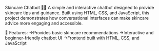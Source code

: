 Skincare Chatbot 💬✨
A simple and interactive chatbot designed to provide skincare tips and guidance. Built using HTML, CSS, and JavaScript, this project demonstrates how conversational interfaces can make skincare advice more engaging and accessible.

🔹 Features:
->Provides basic skincare recommendations
->Interactive and beginner-friendly chatbot UI
->Frontend built with HTML, CSS, and JavaScript
